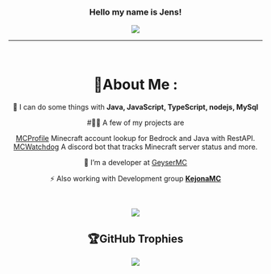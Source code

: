 <h3 align="center">
  Hello my name is Jens!

</h3>
<p align="center">
  <a href="https://github.com/Jens-Co/Jens-Co"><img src="https://readme-typing-svg.herokuapp.com?color=%2336BCF7&center=true&vCenter=true&lines=Hi+%2C+welcome+to+my+Github+page;I+am+Jens_Co;I+do+a+bit+of+everything"></a>
</p>

---
<div align="center">
<br>

# 💫About Me :
  
🌱 I can do some things with **Java, JavaScript, TypeScript, nodejs, MySql**

#👨‍💻 A few of my projects are 

[MCProfile](https://mcprofile.io) Minecraft account lookup for Bedrock and Java with RestAPI.
<br>
[MCWatchdog](https://watchdog.mcprofile.io) A discord bot that tracks Minecraft server status and more.

🔭 I’m a developer at [GeyserMC](https://github.com/GeyserMC/Geyser)

⚡ Also working with Development group **[KejonaMC](https://github.com/KejonaMC)**

<br>

![](https://github-readme-streak-stats.herokuapp.com/?user=jens-co&theme=radical&hide_border=false)<br/>

## 🏆GitHub Trophies
![](https://github-profile-trophy.vercel.app/?username=jens-co&theme=discord&no-frame=false&no-bg=false&margin-w=4)
  
</div>
